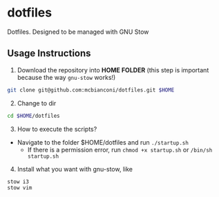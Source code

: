 # dotfiles
Dotfiles. Designed to be managed with GNU Stow

## Usage Instructions
1. Download the repository into **HOME FOLDER** (this step is important because the way `gnu-stow` works!)
```sh
git clone git@github.com:mcbianconi/dotfiles.git $HOME
```
2. Change to dir
```bash
cd $HOME/dotfiles
```
3. How to execute the scripts?
* Navigate to the folder $HOME/dotfiles and run `./startup.sh`
  * If there is a permission error, run `chmod +x startup.sh` or `/bin/sh startup.sh`
4. Install what you want with gnu-stow, like
```bash
stow i3
stow vim
```
